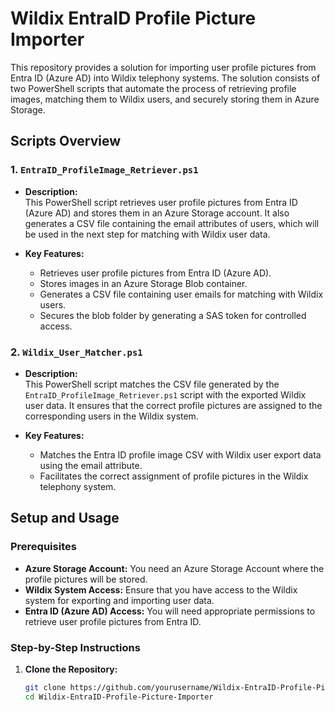 # Wildix EntraID Profile Picture Importer

This repository provides a solution for importing user profile pictures from Entra ID (Azure AD) into Wildix telephony systems. The solution consists of two PowerShell scripts that automate the process of retrieving profile images, matching them to Wildix users, and securely storing them in Azure Storage.

## Scripts Overview

### 1. `EntraID_ProfileImage_Retriever.ps1`

- **Description:**  
  This PowerShell script retrieves user profile pictures from Entra ID (Azure AD) and stores them in an Azure Storage account. It also generates a CSV file containing the email attributes of users, which will be used in the next step for matching with Wildix user data.

- **Key Features:**
  - Retrieves user profile pictures from Entra ID (Azure AD).
  - Stores images in an Azure Storage Blob container.
  - Generates a CSV file containing user emails for matching with Wildix users.
  - Secures the blob folder by generating a SAS token for controlled access.

### 2. `Wildix_User_Matcher.ps1`

- **Description:**  
  This PowerShell script matches the CSV file generated by the `EntraID_ProfileImage_Retriever.ps1` script with the exported Wildix user data. It ensures that the correct profile pictures are assigned to the corresponding users in the Wildix system.

- **Key Features:**
  - Matches the Entra ID profile image CSV with Wildix user export data using the email attribute.
  - Facilitates the correct assignment of profile pictures in the Wildix telephony system.

## Setup and Usage

### Prerequisites

- **Azure Storage Account:** You need an Azure Storage Account where the profile pictures will be stored.
- **Wildix System Access:** Ensure that you have access to the Wildix system for exporting and importing user data.
- **Entra ID (Azure AD) Access:** You will need appropriate permissions to retrieve user profile pictures from Entra ID.

### Step-by-Step Instructions

1. **Clone the Repository:**

   ```bash
   git clone https://github.com/yourusername/Wildix-EntraID-Profile-Picture-Importer.git
   cd Wildix-EntraID-Profile-Picture-Importer
